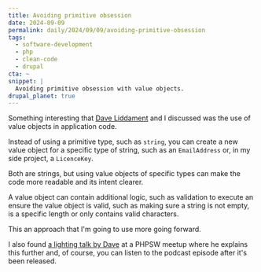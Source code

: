 ```yaml
---
title: Avoiding primitive obsession
date: 2024-09-09
permalink: daily/2024/09/09/avoiding-primitive-obsession
tags:
  - software-development
  - php
  - clean-code
  - drupal
cta: ~
snippet: |
  Avoiding primitive obsession with value objects.
drupal_planet: true
---
```


Something interesting that [Dave Liddament][0] and I discussed was the use of value objects in application code.

Instead of using a primitive type, such as `string`, you can create a new value object for a specific type of string, such as an `EmailAddress` or, in my side project, a `LicenceKey`.

Both are strings, but using value objects of specific types can make the code more readable and its intent clearer.

A value object can contain additional logic, such as validation to execute an ensure the value object is valid, such as making sure a string is not empty, is a specific length or only contains valid characters.

This an approach that I'm going to use more going forward.

I also found [a lighting talk by Dave][1] at a PHPSW meetup where he explains this further and, of course, you can listen to the podcast episode after it's been released.

[0]: https://www.daveliddament.co.uk
[1]: https://www.youtube.com/watch?v=yJpvObzKewY
